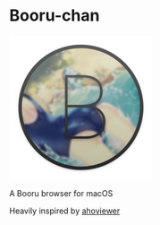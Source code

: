 # Booru-chan

<img src="https://github.com/DrabWeb/Booru-chan/blob/master/Icon/icon_512x512.png?raw=true" width=256>

A Booru browser for macOS

Heavily inspired by [ahoviewer](https://github.com/ahodesuka/ahoviewer)